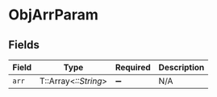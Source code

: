 # ObjArrParam


## Fields

| Field                | Type                 | Required             | Description          |
| -------------------- | -------------------- | -------------------- | -------------------- |
| `arr`                | T::Array<*::String*> | :heavy_minus_sign:   | N/A                  |